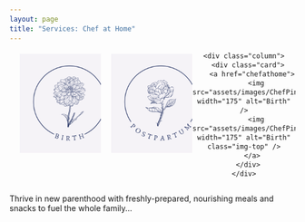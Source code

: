 ```yaml
---
layout: page
title: "Services: Chef at Home"
---
```

<style>


/* Create three equal columns that floats next to each other */
.column {
  float: left;
  width: 30%;
  padding: 5px;
}

/* Clear floats after the columns */
.row:after {
  content: "";
  display: table;
  clear: both;
}

.card {
    width: 200px;
    height: 195px;
    position: relative;
    display: inline-block;
}
.card .img-top {
    display: none;
    position: absolute;
    top: 0;
    left: 0;
    z-index: 99;
}
.card:hover .img-top {
    display: inline;
}

.center {
        text-align: center;
      }

</style>

<div class="row">
<div class="center">

  <div class="column">
    <div class="card">
      <a href="/birth">
        <img src="assets/images/BirthBlue.svg" width="175" alt="Birth" />
        <img src="assets/images/BirthPink.svg" width="175" alt="Birth" class="img-top" />
      </a>
    </div>
  </div>

  <div class="column">
    <div class="card">
      <a href="/postpartum">
        <img src="assets/images/PostBlue.svg" width="175" alt="Birth" />
        <img src="assets/images/PostPink.svg" width="175" alt="Birth" class="img-top" />
      </a>
    </div>
  </div>

    <div class="column">
      <div class="card">
        <a href="chefathome">
          <img src="assets/images/ChefPink.svg" width="175" alt="Birth" />
          <img src="assets/images/ChefPink.svg" width="175" alt="Birth" class="img-top" />
        </a>
      </div>
    </div>

</div>
</div>

<div>

<p>Thrive in new parenthood with freshly-prepared, nourishing meals and snacks to fuel the whole family...</p>

</div>
